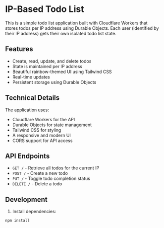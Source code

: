 # IP-Based Todo List

This is a simple todo list application built with Cloudflare Workers that stores todos per IP address using Durable Objects. Each user (identified by their IP address) gets their own isolated todo list state.

## Features

- Create, read, update, and delete todos
- State is maintained per IP address
- Beautiful rainbow-themed UI using Tailwind CSS
- Real-time updates
- Persistent storage using Durable Objects

## Technical Details

The application uses:
- Cloudflare Workers for the API
- Durable Objects for state management
- Tailwind CSS for styling
- A responsive and modern UI
- CORS support for API access

## API Endpoints

- `GET /` - Retrieve all todos for the current IP
- `POST /` - Create a new todo
- `PUT /` - Toggle todo completion status
- `DELETE /` - Delete a todo

## Development

1. Install dependencies:
```bash
npm install